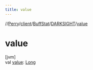 ```yaml
---
title: value
---
```

//[Perry](../../../../index.html)/[client](../../index.html)/[BuffStat](../index.html)/[DARKSIGHT](index.html)/[value](value.html)



# value



[jvm]\
val [value](value.html): [Long](https://kotlinlang.org/api/latest/jvm/stdlib/kotlin/-long/index.html)




